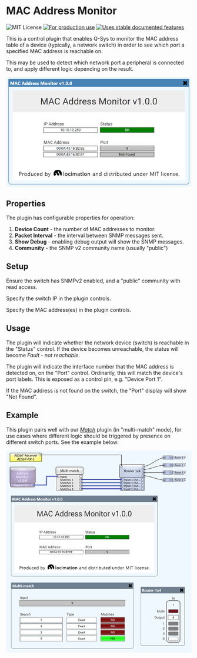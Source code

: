 # MAC Address Monitor

![MIT License](https://img.shields.io/badge/license-MIT-blue) [![For production use](https://img.shields.io/badge/stability-prod%20ready-brightgreen)](https://gist.github.com/gdyr/2e54d8afb39d4ea789b4830603ca34b2) [![Uses stable documented features](https://img.shields.io/badge/support-stable-brightgreen)](https://gist.github.com/gdyr/2e54d8afb39d4ea789b4830603ca34b2)

This is a control plugin that enables Q-Sys to monitor the MAC address table of a device (typically, a network switch) in order to see which port a specified MAC address is reachable on.

This may be used to detect which network port a peripheral is connected to, and apply different logic depending on the result.


<img src="screenshot.png" />

## Properties

The plugin has configurable properties for operation:

1. **Device Count** - the number of MAC addresses to monitor.<br>
2. **Packet Interval** - the interval between SNMP messages sent.<br>
3. **Show Debug** - enabling debug output will show the SNMP messages.<br>
4. **Community** - the SNMP v2 community name (usually "public")

## Setup

Ensure the switch has SNMPv2 enabled, and a "public" community with read access.

Specify the switch IP in the plugin controls.

Specify the MAC address(es) in the plugin controls.

## Usage

The plugin will indicate whether the network device (switch) is reachable in the "Status" control. If the device becomes unreachable, the status will become *Fault - not reachable*.

The plugin will indicate the interface number that the MAC address is detected on, on the "Port" control. Ordinarily, this will match the device's port labels. This is exposed as a control pin, e.g. "Device Port 1".

If the MAC address is not found on the switch, the "Port" display will show "Not Found".

## Example

This plugin pairs well with our [*Match*](https://github.com/locimation/qsys-plugins/tree/master/Logic) plugin (in "multi-match" mode), for use cases where different logic should be triggered by presence on different switch ports. See the example below:

<img src="example.png" />